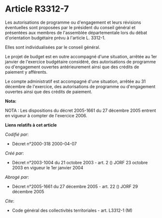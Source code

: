 # Article R3312-7

Les autorisations de programme ou d'engagement et leurs révisions éventuelles sont proposées par le président du conseil
général et présentées aux membres de l'assemblée départementale lors du débat d'orientation budgétaire prévu à l'article L.
3312-1.

Elles sont individualisées par le conseil général.

Le projet de budget est en outre accompagné d'une situation, arrêtée au 1er janvier de l'exercice budgétaire considéré, des
autorisations de programme ou d'engagement ouvertes antérieurement ainsi que des crédits de paiement y afférents.

Le compte administratif est accompagné d'une situation, arrêtée au 31 décembre de l'exercice, des autorisations de programme
ou d'engagement ouvertes ainsi que des crédits de paiement.

**Nota:**

NOTA : Les dispositions du décret 2005-1661 du 27 décembre 2005 entrent en vigueur à compter de l'exercice 2006.

**Liens relatifs à cet article**

_Codifié par_:

  - Décret n°2000-318 2000-04-07

_Créé par_:

  - Décret n°2003-1004 du 21 octobre 2003 - art. 2 () JORF 23 octobre 2003 en vigueur le 1er janvier 2004

_Abrogé par_:

  - Décret n°2005-1661 du 27 décembre 2005 - art. 22 () JORF 29 décembre 2005

_Cite_:

  - Code général des collectivités territoriales - art. L3312-1 (M)
